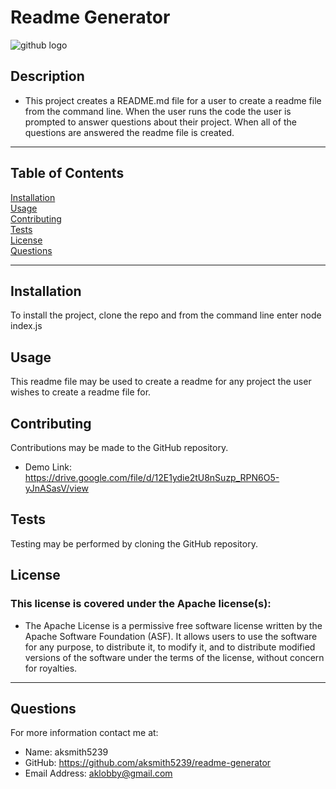 
# Readme Generator

![github logo](https://img.shields.io/badge/license-Apache-orange.svg)


## Description
* This project creates a README.md file for a user to create a readme file from the command line. When the user runs the code the user is prompted to answer questions about their project. When all of the questions are answered the readme file is created. 
***
## Table of Contents
[Installation](#installation)<br>
[Usage](#usage)<br>
[Contributing](#contributing)<br>
[Tests](#tests)<br>
[License](#license)<br>
[Questions](#questions)<br>
***
## Installation
To install the project, clone the repo and from the command line enter node index.js

## Usage
This readme file may be used to create a readme for any project the user wishes to create a readme file for.

## Contributing
Contributions may be made to the GitHub repository.
* Demo Link: https://drive.google.com/file/d/12E1ydie2tU8nSuzp_RPN6O5-yJnASasV/view
## Tests
Testing may be performed by cloning the GitHub repository.

## License
### This license is covered under the Apache license(s):
* The Apache License is a permissive free software license written by the Apache Software Foundation (ASF). It allows users to use the software for any purpose, to distribute it, to modify it, and to distribute modified versions of the software under the terms of the license, without concern for royalties.
***
## Questions
For more information contact me at:<br>
* Name: aksmith5239
* GitHub: https://github.com/aksmith5239/readme-generator
* Email Address: aklobby@gmail.com
    